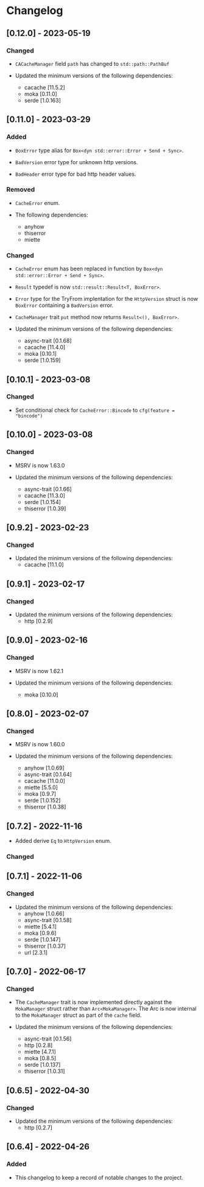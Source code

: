 # Changelog

## [0.12.0] - 2023-05-19

### Changed

- `CACacheManager` field `path` has changed to `std::path::PathBuf`

- Updated the minimum versions of the following dependencies:
  - cacache [11.5.2]
  - moka [0.11.0]
  - serde [1.0.163]

## [0.11.0] - 2023-03-29

### Added

- `BoxError` type alias for `Box<dyn std::error::Error + Send + Sync>`.

- `BadVersion` error type for unknown http versions.

- `BadHeader` error type for bad http header values.

### Removed

- `CacheError` enum.

- The following dependencies:
  - anyhow
  - thiserror
  - miette

### Changed

- `CacheError` enum has been replaced in function by `Box<dyn std::error::Error + Send + Sync>`.

- `Result` typedef is now `std::result::Result<T, BoxError>`.

- `Error` type for the TryFrom implentation for the `HttpVersion` struct is now `BoxError` containing a `BadVersion` error.

- `CacheManager` trait `put` method now returns `Result<(), BoxError>`.

- Updated the minimum versions of the following dependencies:
  - async-trait [0.1.68]
  - cacache [11.4.0]
  - moka [0.10.1]
  - serde [1.0.159]

## [0.10.1] - 2023-03-08

### Changed

- Set conditional check for `CacheError::Bincode` to `cfg(feature = "bincode")`

## [0.10.0] - 2023-03-08

### Changed

- MSRV is now 1.63.0

- Updated the minimum versions of the following dependencies:
  - async-trait [0.1.66]
  - cacache [11.3.0]
  - serde [1.0.154]
  - thiserror [1.0.39]

## [0.9.2] - 2023-02-23

### Changed

- Updated the minimum versions of the following dependencies:
  - cacache [11.1.0]

## [0.9.1] - 2023-02-17

### Changed

- Updated the minimum versions of the following dependencies:
  - http [0.2.9]

## [0.9.0] - 2023-02-16

### Changed

- MSRV is now 1.62.1

- Updated the minimum versions of the following dependencies:
  - moka [0.10.0]

## [0.8.0] - 2023-02-07

### Changed

- MSRV is now 1.60.0

- Updated the minimum versions of the following dependencies:
  - anyhow [1.0.69]
  - async-trait [0.1.64]
  - cacache [11.0.0]
  - miette [5.5.0]
  - moka [0.9.7]
  - serde [1.0.152]
  - thiserror [1.0.38]

## [0.7.2] - 2022-11-16

- Added derive `Eq` to `HttpVersion` enum.

### Changed

## [0.7.1] - 2022-11-06

### Changed

- Updated the minimum versions of the following dependencies:
  - anyhow [1.0.66]
  - async-trait [0.1.58]
  - miette [5.4.1]
  - moka [0.9.6]
  - serde [1.0.147]
  - thiserror [1.0.37]
  - url [2.3.1]

## [0.7.0] - 2022-06-17

### Changed

- The `CacheManager` trait is now implemented directly against the `MokaManager` struct rather than `Arc<MokaManager>`. The Arc is now internal to the `MokaManager` struct as part of the `cache` field.

- Updated the minimum versions of the following dependencies:
  - async-trait [0.1.56]
  - http [0.2.8]
  - miette [4.7.1]
  - moka [0.8.5]
  - serde [1.0.137]
  - thiserror [1.0.31]

## [0.6.5] - 2022-04-30

### Changed

- Updated the minimum versions of the following dependencies:
  - http [0.2.7]

## [0.6.4] - 2022-04-26

### Added

- This changelog to keep a record of notable changes to the project.
